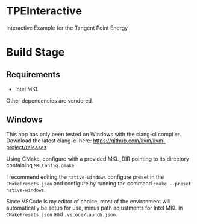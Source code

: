 # TPEInteractive

Interactive Example for the Tangent Point Energy

# Build Stage

## Requirements

- Intel MKL

Other dependencies are vendored.

## Windows

This app has only been tested on Windows with the clang-cl compiler. Download the latest clang-cl here: https://github.com/llvm/llvm-project/releases

Using CMake, configure with a provided MKL_DIR pointing to its directory containing `MKLConfig.cmake`.

I recommend editing the `native-windows` configure preset in the `CMakePresets.json` and configure by running the command `cmake --preset native-windows`.

Since VSCode is my editor of choice, most of the environment will automatically be setup for use, minus path adjustments for Intel MKL in `CMakePresets.json` and `.vscode/launch.json`.
